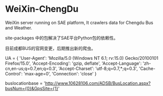 WeiXin-ChengDu
==============
WeiXin server running on SAE platform, It crawlers data for Chengdu Bus and Weather.

site-packages 中的包解决了SAE平台Python包的依赖性。

目前成都BUS的官网变更，后期推出新的爬虫。

UA = {
     'User-Agent': 'Mozilla/5.0 (Windows NT 6.1; rv:15.0) Gecko/20100101 Firefox/15.0',
'Accept-Encoding': 'gzip, deflate',
'Accept-Language': 'zh-cn,en-us;q=0.7,en;q=0.3',
 'Accept-Charset': 'utf-8;q=0.7,*;q=0.3',
  'Cache-Control': 'max-age=0',
     'Connection': 'close'
}

buslocationbase = 'http://www.10628106.com/ADSB/BusLocation.aspx?busNum={0}&GpsSite={1}'